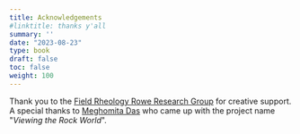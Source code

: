 ```yaml
---
title: Acknowledgements
#linktitle: thanks y'all
summary: ''
date: "2023-08-23"
type: book
draft: false
toc: false
weight: 100
---
```


Thank you to the [Field Rheology Rowe Research Group](https://www.eps.mcgill.ca/~crowe/) for creative support. A special thanks to [Meghomita Das](https://meghomita.com/) who came up with the project name "*Viewing the Rock World*".
